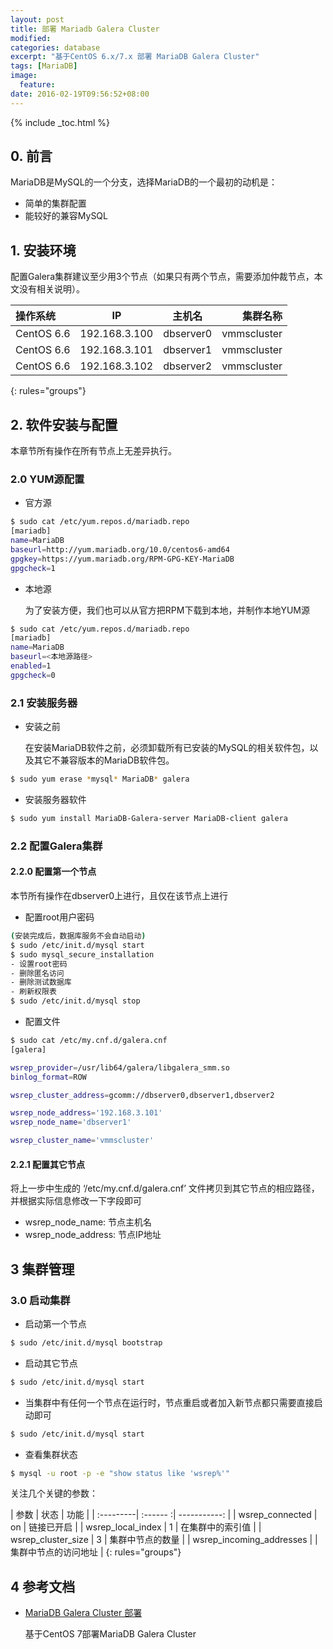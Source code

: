 ```yaml
---
layout: post
title: 部署 Mariadb Galera Cluster
modified:
categories: database
excerpt: "基于CentOS 6.x/7.x 部署 MariaDB Galera Cluster"
tags: [MariaDB]
image:
  feature:
date: 2016-02-19T09:56:52+08:00
---
```


{% include _toc.html %}

## 0. 前言

MariaDB是MySQL的一个分支，选择MariaDB的一个最初的动机是：

- 简单的集群配置
- 能较好的兼容MySQL

## 1. 安装环境

配置Galera集群建议至少用3个节点（如果只有两个节点，需要添加仲裁节点，本文没有相关说明）。

| 操作系统       | IP         | 主机名     | 集群名称     |
| :--------- | :------------:| :---------: | -----------: |
| CentOS 6.6 | 192.168.3.100 | dbserver0 | vmmscluster |
| CentOS 6.6 | 192.168.3.101 | dbserver1 | vmmscluster |
| CentOS 6.6 | 192.168.3.102 | dbserver2 | vmmscluster |
{: rules="groups"}

## 2. 软件安装与配置

本章节所有操作在所有节点上无差异执行。

### 2.0 YUM源配置

* 官方源
  
~~~ bash
$ sudo cat /etc/yum.repos.d/mariadb.repo
[mariadb]
name=MariaDB
baseurl=http://yum.mariadb.org/10.0/centos6-amd64
gpgkey=https://yum.mariadb.org/RPM-GPG-KEY-MariaDB
gpgcheck=1
~~~
  
* 本地源
  
  为了安装方便，我们也可以从官方把RPM下载到本地，并制作本地YUM源
  
~~~ bash
$ sudo cat /etc/yum.repos.d/mariadb.repo
[mariadb]
name=MariaDB
baseurl=<本地源路径>
enabled=1
gpgcheck=0
~~~

### 2.1 安装服务器

* 安装之前
  
  在安装MariaDB软件之前，必须卸载所有已安装的MySQL的相关软件包，以及其它不兼容版本的MariaDB软件包。
  
~~~ bash
$ sudo yum erase *mysql* MariaDB* galera
~~~
  
* 安装服务器软件
  
~~~ bash
$ sudo yum install MariaDB-Galera-server MariaDB-client galera
~~~

### 2.2 配置Galera集群

#### 2.2.0 配置第一个节点

本节所有操作在dbserver0上进行，且仅在该节点上进行

* 配置root用户密码
  
~~~ bash
(安装完成后，数据库服务不会自动启动)
$ sudo /etc/init.d/mysql start
$ sudo mysql_secure_installation
- 设置root密码
- 删除匿名访问
- 删除测试数据库
- 刷新权限表
$ sudo /etc/init.d/mysql stop
~~~
  
* 配置文件

~~~ bash
$ sudo cat /etc/my.cnf.d/galera.cnf
[galera]

wsrep_provider=/usr/lib64/galera/libgalera_smm.so
binlog_format=ROW

wsrep_cluster_address=gcomm://dbserver0,dbserver1,dbserver2

wsrep_node_address='192.168.3.101'
wsrep_node_name='dbserver1'

wsrep_cluster_name='vmmscluster'
~~~

#### 2.2.1 配置其它节点

将上一步中生成的 ‘/etc/my.cnf.d/galera.cnf’ 文件拷贝到其它节点的相应路径，并根据实际信息修改一下字段即可

* wsrep_node_name: 节点主机名
* wsrep_node_address: 节点IP地址

## 3 集群管理

### 3.0 启动集群

* 启动第一个节点
  
~~~ bash
$ sudo /etc/init.d/mysql bootstrap
~~~
  
* 启动其它节点
  
~~~ bash
$ sudo /etc/init.d/mysql start
~~~


* 当集群中有任何一个节点在运行时，节点重启或者加入新节点都只需要直接启动即可
  
~~~ bash
$ sudo /etc/init.d/mysql start
~~~


* 查看集群状态
  
~~~ bash
$ mysql -u root -p -e "show status like 'wsrep%'"
~~~
  
  关注几个关键的参数：
  
  | 参数       | 状态         | 功能   |
  | :---------| :------     :| -----------: |
  | wsrep_connected | on | 链接已开启 |
  | wsrep_local_index | 1 | 在集群中的索引值 |
  | wsrep_cluster_size | 3 | 集群中节点的数量 |
  | wsrep_incoming_addresses |  | 集群中节点的访问地址 |
  {: rules="groups"}
  
## 4 参考文档

* [MariaDB Galera Cluster 部署](http://code.oneapm.com/database/2015/07/02/mariadb-galera-cluster/)
  
  基于CentOS 7部署MariaDB Galera Cluster